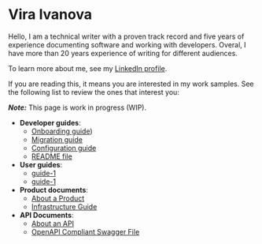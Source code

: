 #  Vira Ivanova

Hello, I am a technical writer with a proven track record and five years of experience documenting software and working with developers. Overal, I have more than 20 years experience of writing for different audiences. 

To learn more about me, see my [LinkedIn profile](https://www.linkedin.com/in/vira-ivanova-multi/).

If you are reading this, it means you are interested in my work samples. See the following list to review the ones that interest you:

**_Note:_**  This page is work in progress (WIP).

- **Developer guides**:
  - [Onboarding guide](https://github.com/Vira-I/about-vira/wiki/A-sample-page))
  - [Migration guide](#link)
  - [Configuration guide](#link)
  - [README file](#link)
- **User guides**:
  - [guide-1](#link)
  - [guide-1](#link)
- **Product documents**:
  - [About a Product](#link)
  - [Infrastructure Guide](#link)
- **API Documents**:
  - [About an API](#link)
  - [OpenAPI Compliant Swagger File](#link)


